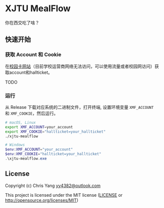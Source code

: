 # XJTU MealFlow

你在西交吃了啥？

## 快速开始

### 获取 Account 和 Cookie

在[校园卡网站](https://card.xjtu.edu.cn)（目前学校运营商网络无法访问，可以使用流量或者校园网访问）获取account和hallticket。

TODO

### 运行

从 Release 下载对应系统的二进制文件，打开终端, 设置环境变量 `XMF_ACCOUNT` 和 `XMF_COOKIE`，然后运行。

```bash
# macOS, Linux
export XMF_ACCOUNT=your_account
export XMF_COOKIE="hallticket=your_hallticket"
./xjtu-mealflow
```

```powershell
# Windows
$env:XMF_ACCOUNT="your_account"
$env:XMF_COOKIE="hallticket=your_hallticket"
.\xjtu-mealflow.exe
```

## License

Copyright (c) Chris Yang <yy4382@outlook.com>

This project is licensed under the MIT license ([LICENSE] or <http://opensource.org/licenses/MIT>)

[LICENSE]: ./LICENSE
